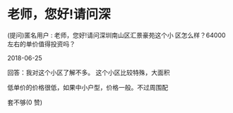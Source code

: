 # 老师，您好!请问深

(提问)匿名用户 : 老师，您好!请问深圳南山区汇景豪苑这个小 区怎么样？64000 左右的单价值得投资吗？

2018-06-25

回答：我对这个小区了解不多。 这个小区比较特殊，大面积

低单价的价格很低，如果中小户型，价格一般。不过周围配

套不够(0 赞)